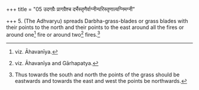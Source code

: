+++
title = "05 उदगग्रैः प्रागग्रैश्च दर्भैस्तृणैर्वाग्नीन्परिस्तृणात्यग्निमग्नी"

+++
5. (The Adhvaryu) spreads Darbha-grass-blades or grass blades with their points to the north and their points to the east around all the fires or around one[^1] fire or around two[^2] fires.[^3]   


[^1]: viz. Āhavanīya.   

[^2]: viz. Āhavanīya and Gārhapatya.  

[^3]: Thus towards the south and north the points of the grass should be eastwards and towards the east and west the points be northwards.
